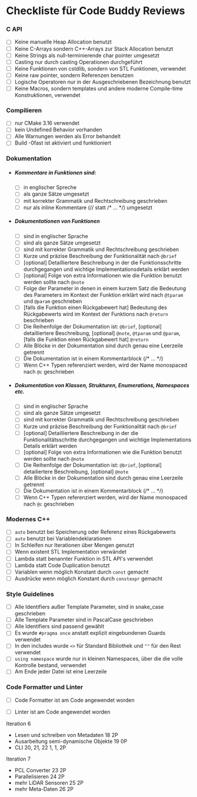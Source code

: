 # Checkliste für Code Buddy Reviews

### C API
- [ ] Keine manuelle Heap Allocation benutzt
- [ ] Keine C-Arrays sondern C++-Arrays zur Stack Allocation benutzt
- [ ] Keine Strings als null-terminierende char pointer umgesetzt
- [ ] Casting nur durch casting Operationen durchgeführt
- [ ] Keine Funktionen von cstdlib, sondern von STL Funktionen, verwendet
- [ ] Keine raw pointer, sondern Referenzen benutzen
- [ ] Logische Operatoren nur in der Ausgeschriebenen Bezeichnung benutzt
- [ ] Keine Macros, sondern templates und andere moderne Compile-time Konstruktionen, verwendet

### Compilieren
- [ ] nur CMake 3.16 verwendet
- [ ] kein Undefined Behavior vorhanden
- [ ] Alle Warnungen werden als Error behandelt
- [ ] Build -0fast ist aktiviert und funktioniert

### Dokumentation
- ##### Kommentare in Funktionen sind: 
	- [ ] in englischer Spreche 
	- [ ] als ganze Sätze umgesetzt
	- [ ] mit korrekter Grammatik und Rechtschreibung geschrieben
	- [ ] nur als inline Kommentare (// statt /* ... \*/) umgesetzt
- ##### Dokumentationen von Funktionen 
	- [ ] sind in englischer Sprache
	- [ ] sind als ganze Sätze umgesetzt
	- [ ] sind mit korrekter Grammatik und Rechtschreibung geschrieben
	- [ ] Kurze und präzise Beschreibung der Funktionalität nach `@brief` 
	- [ ] \[optional] Detailliertere Beschreibung in der die Funktionsschritte durchgegangen und wichtige Implementationsdetails erklärt werden
	- [ ] \[optional] Folge von extra Informationen wie die Funktion benutzt werden sollte nach `@note` 
	- [ ] Folge der Parameter in denen in einem kurzem Satz die Bedeutung des Parameters im Kontext der Funktion erklärt wird nach `@tparam` und `@param` geschrieben
	- [ ] \[falls die Funktion einen Rückgabewert hat] Bedeutung des Rückgabewerts wird im Kontext der Funktions nach `@return` beschrieben 
	- [ ] Die Reihenfolge der Dokumentation ist: `@brief`, \[optional] detailliertere Beschreibung, \[optional] `@note`, `@tparam` und `@param`, \[falls die Funktion einen Rückgabewert hat] `@return`
	- [ ] Alle Blöcke in der Dokumentation sind durch genau eine Leerzeile getrennt
	- [ ] Die Dokumentation ist in einem Kommentarblock (/* ... \*/)
	- [ ] Wenn C++ Typen referenziert werden, wird der Name monospaced nach `@c` geschrieben
- ##### Dokumentation von Klassen, Strukturen, Enumerations, Namespaces etc.
	- [ ] sind in englischer Sprache
	- [ ] sind als ganze Sätze umgesetzt
	- [ ] sind mit korrekter Grammatik und Rechtschreibung geschrieben
	- [ ] Kurze und präzise Beschreibung der Funktionalität nach `@brief` 
	- [ ] \[optional] Detailliertere Beschreibung in der die Funktionalitätsschritte durchgegangen und wichtige Implementations Details erklärt werden
	- [ ] \[optional] Folge von extra Informationen wie die Funktion benutzt werden sollte nach `@note` 
	- [ ] Die Reihenfolge der Dokumentation ist: `@brief`, \[optional] detailiertere Beschreibung, \[optional] `@note`
	- [ ] Alle Blöcke in der Dokumentation sind durch genau eine Leerzeile getrennt
	- [ ] Die Dokumentation ist in einem Kommentarblock (/* ... \*/)
	- [ ] Wenn C++ Typen referenziert werden, wird der Name monospaced nach `@c` geschrieben

### Modernes C++
- [ ] `auto` benutzt bei Speicherung oder Referenz eines Rückgabewerts
- [ ] `auto` benutzt bei Variablendeklarationen
- [ ] In Schleifen nur Iterationen über Mengen genutzt
- [ ] Wenn existent STL Implementation verwändet
- [ ] Lambda statt benannter Funktion in STL API's verwendet
- [ ] Lambda statt Code Duplication benutzt
- [ ] Variablen wenn möglich Konstant durch `const` gemacht
- [ ] Ausdrücke wenn möglich Konstant durch `constexpr` gemacht

### Style Guidelines
- [ ] Alle Identifiers außer Template Parameter, sind in snake_case geschrieben
- [ ] Alle Template Parameter sind in PascalCase geschrieben
- [ ] Alle Identifiers sind passend gewählt
- [ ] Es wurde `#pragma once` anstatt explizit eingebundenen Guards verwendet
- [ ] In den includes wurde `<>` für Standard Bibliothek und `""` für den Rest verwendet 
- [ ] `using namespace` wurde nur in kleinen Namespaces, über die die volle Kontrolle bestand, verwendet
- [ ] Am Ende jeder Datei ist eine Leerzeile

### Code Formatter und Linter
- [ ] Code Formatter ist am Code angewendet worden
- [ ] Linter ist am Code angewendet worden





Iteration 6
- Lesen und schreiben von Metadaten 18 2P
- Ausarbeitung semi-dynamische Objekte 19 0P
- CLI 20, 21, 22 1, 1, 2P

Iteration 7
- PCL Converter 23 2P
- Parallelisieren 24 2P
- mehr LiDAR Sensoren 25 2P
- mehr Meta-Daten 26 2P